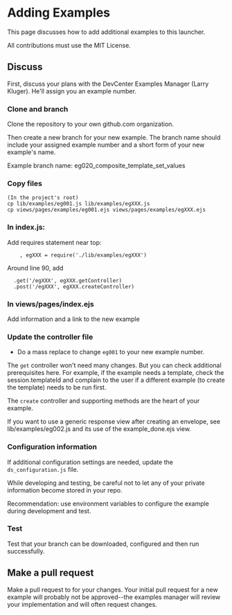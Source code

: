 # Adding Examples

This page discusses how to add additional examples to this launcher.

All contributions must use the MIT License.

## Discuss
First, discuss your plans with the DevCenter Examples Manager 
(Larry Kluger). He'll assign you an example number.

### Clone and branch
Clone the repository to your own github.com organization.

Then create a new branch for your new example. 
The branch name should include your assigned example 
number and a short form of your new example's name.

Example branch name: eg020_composite_template_set_values

### Copy files

````
(In the project's root)
cp lib/examples/eg001.js lib/examples/egXXX.js 
cp views/pages/examples/eg001.ejs views/pages/examples/egXXX.ejs 
````

### In index.js:

Add requires statement near top:
````
    , egXXX = require('./lib/examples/egXXX')
````

Around line 90, add
````
  .get('/egXXX', egXXX.getController)
  .post('/egXXX', egXXX.createController)
````

### In views/pages/index.ejs
Add information and a link to the new example

### Update the controller file

* Do a mass replace to change `eg001` to your new example number. 

The `get` controller won't need many changes. But you can check 
additional prerequisites here. For example, if the example needs
a template, check the session.templateId and complain to the
user if a different example (to create the template) needs to be
run first.

The `create` controller and supporting methods are the heart of your example.

If you want to use a generic response view after creating an envelope,
see lib/examples/eg002.js and its use of the example_done.ejs view.

### Configuration information
If additional configuration settings are needed, update the
`ds_configuration.js` file. 

While developing and testing, be careful not to let any of your
private information become stored in your repo.

Recommendation: use environment variables to configure
the example during development and test.

### Test
Test that your branch can be downloaded, configured and then
run successfully. 

## Make a pull request
Make a pull request to for your changes. Your initial pull 
request for a new example will probably not be 
approved--the examples manager will review your implementation 
and will often request changes.
